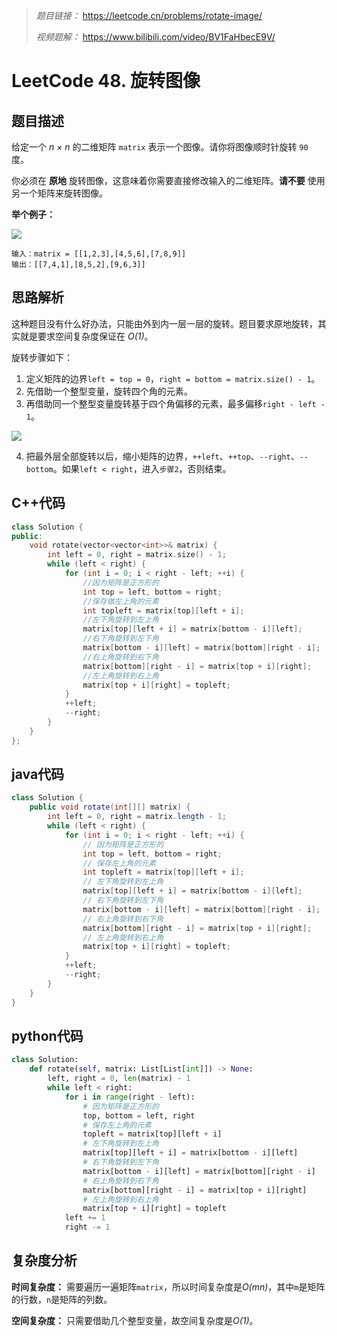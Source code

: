 > *题目链接：* https://leetcode.cn/problems/rotate-image/
>
> *视频题解：* https://www.bilibili.com/video/BV1FaHbecE9V/

# LeetCode 48. 旋转图像

## 题目描述

给定一个 *n × n* 的二维矩阵 `matrix` 表示一个图像。请你将图像顺时针旋转 `90` 度。

你必须在 **原地** 旋转图像，这意味着你需要直接修改输入的二维矩阵。**请不要** 使用另一个矩阵来旋转图像。

**举个例子：**

![](https://gitee.com/ldtech007/picture/raw/master/pic/lc-0048-01.png)

```
输入：matrix = [[1,2,3],[4,5,6],[7,8,9]]
输出：[[7,4,1],[8,5,2],[9,6,3]]
```

## 思路解析

这种题目没有什么好办法，只能由外到内一层一层的旋转。题目要求原地旋转，其实就是要求空间复杂度保证在 *O(1)*。

旋转步骤如下：

1. 定义矩阵的边界`left = top = 0`，`right = bottom = matrix.size() - 1`。
2. 先借助一个整型变量，旋转四个角的元素。
3. 再借助同一个整型变量旋转基于四个角偏移的元素，最多偏移`right - left - 1`。

![](https://gitee.com/ldtech007/picture/raw/master/pic/lc-0048-02.png)

4. 把最外层全部旋转以后，缩小矩阵的边界，`++left`、`++top`、`--right`、`--bottom`。如果`left < right`，进入`步骤2`，否则结束。

## C++代码

```cpp
class Solution {
public:
    void rotate(vector<vector<int>>& matrix) {
        int left = 0, right = matrix.size() - 1;
        while (left < right) {
            for (int i = 0; i < right - left; ++i) {
                //因为矩阵是正方形的
                int top = left, bottom = right;
                //保存做左上角的元素
                int topleft = matrix[top][left + i];
                //左下角旋转到左上角
                matrix[top][left + i] = matrix[bottom - i][left];
                //右下角旋转到左下角
                matrix[bottom - i][left] = matrix[bottom][right - i];
                //右上角旋转到右下角
                matrix[bottom][right - i] = matrix[top + i][right];
                //左上角旋转到右上角
                matrix[top + i][right] = topleft;
            }
            ++left;
            --right;
        }
    }
};
```

## java代码

```java
class Solution {
    public void rotate(int[][] matrix) {
        int left = 0, right = matrix.length - 1;
        while (left < right) {
            for (int i = 0; i < right - left; ++i) {
                // 因为矩阵是正方形的
                int top = left, bottom = right;
                // 保存左上角的元素
                int topleft = matrix[top][left + i];
                // 左下角旋转到左上角
                matrix[top][left + i] = matrix[bottom - i][left];
                // 右下角旋转到左下角
                matrix[bottom - i][left] = matrix[bottom][right - i];
                // 右上角旋转到右下角
                matrix[bottom][right - i] = matrix[top + i][right];
                // 左上角旋转到右上角
                matrix[top + i][right] = topleft;
            }
            ++left;
            --right;
        }
    }
}
```

## python代码

```python
class Solution:
    def rotate(self, matrix: List[List[int]]) -> None:
        left, right = 0, len(matrix) - 1
        while left < right:
            for i in range(right - left):
                # 因为矩阵是正方形的
                top, bottom = left, right
                # 保存左上角的元素
                topleft = matrix[top][left + i]
                # 左下角旋转到左上角
                matrix[top][left + i] = matrix[bottom - i][left]
                # 右下角旋转到左下角
                matrix[bottom - i][left] = matrix[bottom][right - i]
                # 右上角旋转到右下角
                matrix[bottom][right - i] = matrix[top + i][right]
                # 左上角旋转到右上角
                matrix[top + i][right] = topleft
            left += 1
            right -= 1
```

## 复杂度分析

**时间复杂度：** 需要遍历一遍矩阵`matrix`，所以时间复杂度是*O(mn)*，其中`m`是矩阵的行数，`n`是矩阵的列数。

**空间复杂度：** 只需要借助几个整型变量，故空间复杂度是*O(1)*。
